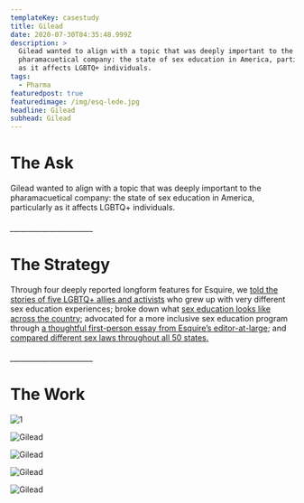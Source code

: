 ```yaml
---
templateKey: casestudy
title: Gilead
date: 2020-07-30T04:35:48.999Z
description: >
  Gilead wanted to align with a topic that was deeply important to the
  pharamacuetical company: the state of sex education in America, particularly
  as it affects LGBTQ+ individuals. 
tags:
  - Pharma
featuredpost: true
featuredimage: /img/esq-lede.jpg
headline: Gilead
subhead: Gilead
---
```

# **The Ask**

Gilead wanted to align with a topic that was deeply important to the pharamacuetical company: the state of sex education in America, particularly as it affects LGBTQ+ individuals.

###### \_\_\_\_\_\_\_\_\_\_\_\_\_\_\_\_\_\_\_\_\_\__

# **The Strategy**

Through four deeply reported longform features for Esquire, we [told the stories of five LGBTQ+ allies and activists](https://www.esquire.com/lifestyle/sex/a27479621/high-school-sex-education/) who grew up with very different sex education experiences; broke down what [sex education looks like across the country](https://www.esquire.com/lifestyle/sex/a27663524/sex-edcuation-in-america-state-by-state-1559243998/); advocated for a more inclusive sex education program through [a thoughtful first-person essay from Esquire’s editor-at-large](https://www.esquire.com/lifestyle/sex/a27569998/comprehensive-sex-education-america/); and [compared different sex laws throughout all 50 states.](https://www.esquire.com/lifestyle/sex/a27532397/state-by-state-sex-data/)

###### \_\_\_\_\_\_\_\_\_\_\_\_\_\_\_\_\_\_\_\_\_\__

# **The Work**

![](/img/black_bar.png "1")

![Gilead](/img/esq_1.jpg "2")

![Gilead](/img/esq_2.jpg "3")

![Gilead](/img/esq3.jpg "4")

![Gilead](/img/esq4.jpg "5")

